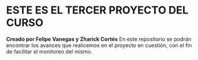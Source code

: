 # **ESTE ES EL TERCER PROYECTO DEL CURSO**
**Creado por Felipe Vanegas y Zharick Cortés**
En este repositorio se podrán encontrar los avances que realicemos en el proyecto en cuestión, con el fin de facilitar el monitoreo del mismo.

